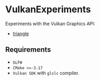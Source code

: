 # VulkanExperiments

Experiments with the Vulkan Graphics API:
- [triangle](src/triangle)

## Requirements

- `GLFW`
- `CMake >=-3.17`
- `Vulkan SDK` with `glslc` compiler.
